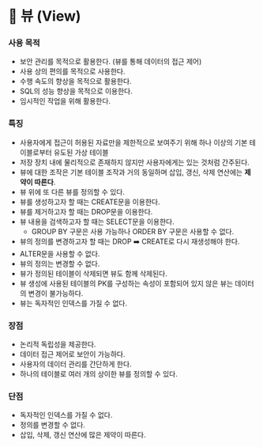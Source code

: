 # 🌟 뷰 (View)

### 사용 목적

- 보안 관리를 목적으로 활용한다. (뷰를 통해 데이터의 접근 제어)
- 사용 상의 편의를 목적으로 사용한다.
- 수행 속도의 향상을 목적으로 활용한다.
- SQL의 성능 향상을 목적으로 이용한다.
- 임시적인 작업을 위해 활용한다.

### 특징

- 사용자에게 접근이 허용된 자료만을 제한적으로 보여주기 위해 하나 이상의 기본 테이블로부터 유도된 가상 테이블
- 저장 장치 내에 물리적으로 존재하지 않지만 사용자에게는 있는 것처럼 간주된다.
- 뷰에 대한 조작은 기본 테이블 조작과 거의 동일하며 삽입, 갱신, 삭제 연산에는 **제약이 따른다**.
- 뷰 위에 또 다른 뷰를 정의할 수 있다.
- 뷰를 생성하고자 할 때는 CREATE문을 이용한다.
- 뷰를 제거하고자 할 때는 DROP문을 이용한다.
- 뷰 내용을 검색하고자 할 때는 SELECT문을 이용한다.
  - GROUP BY 구문은 사용 가능하나 ORDER BY 구문은 사용할 수 없다.
- 뷰의 정의를 변경하고자 할 때는 DROP ➡️ CREATE로 다시 재생성해야 한다.
- ALTER문을 사용할 수 없다.
- 뷰의 정의는 변경할 수 없다.
- 뷰가 정의된 테이블이 삭제되면 뷰도 함께 삭제된다.
- 뷰 생성에 사용된 테이블의 PK를 구성하는 속성이 포함되어 있지 않은 뷰는 데이터의 변경이 불가능하다.
- 뷰는 독자적인 인덱스를 가질 수 없다.

### 장점

- 논리적 독립성을 제공한다.
- 데이터 접근 제어로 보안이 가능하다.
- 사용자의 데이터 관리를 간단하게 한다.
- 하나의 테이블로 여러 개의 상이한 뷰를 정의할 수 있다.

### 단점

- 독자적인 인덱스를 가질 수 없다.
- 정의를 변경할 수 없다.
- 삽입, 삭제, 갱신 연산에 많은 제약이 따른다.
